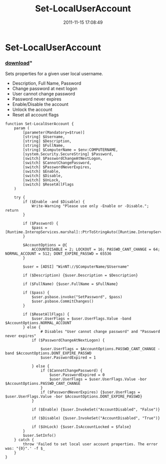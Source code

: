 ﻿---
pid:            3052
parent:         0
children:       
poster:         Andy Arismendi
title:          Set-LocalUserAccount
date:           2011-11-15 17:08:49
format:         posh
---

# Set-LocalUserAccount

### [download](3052.ps1)"

Sets properties for a given user local username.
* Description, Full Name, Password
* Change password at next logon
* User cannot change password
* Password never expires
* Enable/Disable the account
* Unlock the account
* Reset all account flags

```posh
function Set-LocalUserAccount {
	param (
		[parameter(Mandatory=$true)]
		[string] $Username,
		[string] $Description,
		[string] $FullName,
		[string] $ComputerName = $env:COMPUTERNAME,
		[system.Security.SecureString] $Password,
		[switch] $PasswordChangeAtNextLogon,
		[switch] $CannotChangePassword,
		[switch] $PasswordNeverExpires,
		[switch] $Enable,
		[switch] $Disable,
		[switch] $UnLock,
		[switch] $ResetAllFlags
	)
	
	try {
		if ($Enable -and $Disable) {
			Write-Warning "Please use only -Enable or -Disable."; return
		}
		
		if ($Password) {
			$pass = [Runtime.InteropServices.marshal]::PtrToStringAuto([Runtime.InteropServices.marshal]::SecureStringToBSTR($Password))
		}
		
		$AccountOptions = @{
			ACCOUNTDISABLE = 2; LOCKOUT = 16; PASSWD_CANT_CHANGE = 64; NORMAL_ACCOUNT = 512; DONT_EXPIRE_PASSWD = 65536
		}
		
		$user = [ADSI] "WinNT://$ComputerName/$Username"
		
		if ($Description) {$user.Description = $Description}
		
		if ($FullName) {$user.FullName = $FullName}
		
		if ($pass) {
			$user.psbase.invoke("SetPassword", $pass)
			$user.psbase.CommitChanges()
		}
		
		if ($ResetAllFlags) {
			$user.UserFlags = $user.UserFlags.Value -band $AccountOptions.NORMAL_ACCOUNT
		} else {
				# Disables "User cannot change password" and "Password never expires"
			if ($PasswordChangeAtNextLogon) {
				
				$user.UserFlags = $AccountOptions.PASSWD_CANT_CHANGE -band $AccountOptions.DONT_EXPIRE_PASSWD
				$user.PasswordExpired = 1

			} else {
				if ($CannotChangePassword) {
					$user.PasswordExpired = 0
					$user.UserFlags = $user.UserFlags.Value -bor $AccountOptions.PASSWD_CANT_CHANGE
				} 
				if ($PasswordNeverExpires) {$user.UserFlags = $user.UserFlags.Value -bor $AccountOptions.DONT_EXPIRE_PASSWD}	
			}
			
			if ($Enable) {$user.InvokeSet("AccountDisabled", "False")}
			
			if ($Disable) {$user.InvokeSet("AccountDisabled", "True")}
			
			if ($UnLock) {$user.IsAccountLocked = $false}
		}
		$user.SetInfo()
	} catch {
		throw 'Failed to set local user account properties. The error was: "{0}".' -f $_
	}	
}
```
